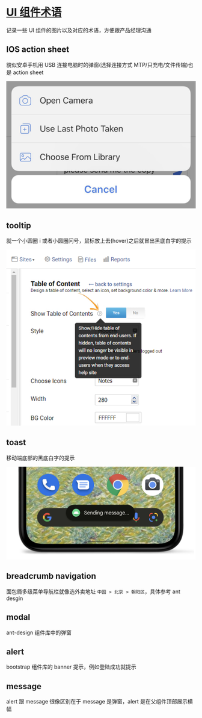 # [UI 组件术语](/2022/03/ui_widgets.md)

记录一些 UI 组件的图片以及对应的术语，方便跟产品经理沟通

## IOS action sheet

貌似安卓手机用 USB 连接电脑时的弹窗(选择连接方式 MTP/只充电/文件传输)也是 action sheet

![](ui_widgets/ios_action_sheet.jpeg)

## tooltip

就一个小圆圈 i 或者小圆圈问号，鼠标放上去(hover)之后就冒出黑底白字的提示

![](ui_widgets/tooltip.jpg)

## toast

移动端底部的黑底白字的提示

![](ui_widgets/toast.png)

## breadcrumb navigation

面包屑多级菜单导航栏就像选外卖地址 `中国 > 北京 > 朝阳区`，具体参考 ant desgin

## modal

ant-design 组件库中的弹窗

## alert

bootstrap 组件库的 banner 提示，例如登陆成功就提示

## message

alert 跟 message 很像区别在于 message 是弹窗，alert 是在父组件顶部展示横幅
